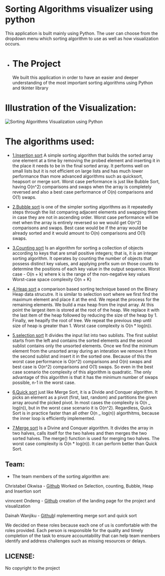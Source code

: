 # Sorting Algorithms visualizer using python

This application is built mainly using Python. The user can choose from the dropdown menu which sorting algorithm to use as well as how visualization occurs.

- # The Project
  We built this application in order to have an easier and deeper understanding of the most important sorting algorithms using Python and tkinter library
  
 # Illustration of the Visualization:
 ![Sorting Algorithms Visualization using Python](https://user-images.githubusercontent.com/99495858/206155512-79d3ccd0-478e-4a3f-830c-4816e29e479a.gif)

# The algorithms used:

- [1.Insertion sort](https://github.com/Vincent-ondeng/Sorting_Visualizer/blob/main/algorithms/Sorting_Visualizer/algorithms/insertionSort.py)
  A simple sorting algorithm that builds the sorted array one element at a time by removing the probed element and inserting it in the place it needs to be in the final sorted array. It performs well on small lists but it is not efficient on large lists and has much lower performance than more advanced algorithms such as quicksort, heapsort or merge sort. Worst case performance is just like Bubble Sort, having O(n^2) comparisons and swaps when the array is completely reversed and also a best case performance of O(n) comparisons and O(1) swaps.

- [2.Bubble sort](https://github.com/Vincent-ondeng/Sorting_Visualizer/blob/main/algorithms/Sorting_Visualizer/algorithms/bubbleSort.py)
  is one of the simpler sorting algorithms as it repeatedly steps through the list comparing adjacent elements and swapping them in case they are not in ascending order. Worst case performance will be met when the array is entirely reversed so we would get O(n^2) comparisons and swaps. Best case would be if the array would be already sorted and it would amount to O(n) comparisons and O(1) swaps.
- [3.Counting sort](https://github.com/Vincent-ondeng/Sorting_Visualizer/blob/main/algorithms/Sorting_Visualizer/algorithms/countingSort.py)
  Is an algorithm for sorting a collection of objects according to keys that are small positive integers; that is, it is an integer sorting algorithm. It operates by counting the number of objects that possess distinct key values, and applying prefix sum on those counts to determine the positions of each key value in the output sequence.
  Worst case - O(n + k) where k is the range of the non-negative key values
  Worst-case space complexity O(n + K)
- [4.Heap sort](https://github.com/Vincent-ondeng/Sorting_Visualizer/blob/main/algorithms/Sorting_Visualizer/algorithms/heapSort.py)
  a comparison based sorting technique based on the Binary Heap data strucutre. It is similar to selection sort where we first find the maximum element and place it at the end. We repeat the process for the remaining elements. We build a max heap from the input array. At this point the largest item is stored at the root of the heap. We replace it with the last item of the heap followed by reducing the size of the heap by 1. Finally, we heapify the root of tree. We repeat the previous step until size of heap is greater than 1. Worst case complexity is O(n \* log(n)).
- [5.selection sort](https://github.com/Vincent-ondeng/Sorting_Visualizer/blob/main/algorithms/Sorting_Visualizer/algorithms/selectionSort.py)
  It divides the input list into two sublists. The first sublist starts from the left and contains the sorted elements and the second sublist contains only the unsorted elements. Once we find the minimum element from the unsorted array during an interation we remove it from the second sublist and insert it in the sorted one. Because of this the worst case performance is O(n^2) comparisons and O(n) swaps and best case is O(n^2) comparisons and O(1) swaps. So even in the best case scenario the complexity of this algorithm is quadratic. The only advantage of this algorithm is that it has the minimum number of swaps possible, n-1 in the worst case.
- [6.Quick sort](https://github.com/Vincent-ondeng/Sorting_Visualizer/blob/main/algorithms/Sorting_Visualizer/algorithms/quickSort.py)
  just like Merge Sort, it is a Divide and Conquer algorithm. It picks an element as a pivot (first, last, random) and partitions the given array around the picked pivot. In most cases the complexity is O(n _ log(n)), but in the worst case scenario it is O(n^2). Regardless, Quick Sort is in practice faster than all other O(n _ log(n)) algorthitms, because the inner loop is efficiently implemented.
- [7.Merge sort](https://github.com/Vincent-ondeng/Sorting_Visualizer/blob/main/algorithms/Sorting_Visualizer/algorithms/mergeSort.py)
  Is a Divine and Conquer algorithm. It divides the array in two halves, calls itself for the two halves and then merges the two sorted halves. The merge() function is used for merging two halves. The worst case complexity is O(n \* log(n)). It can perform better than Quick Sort.

## Team:

- The team members of the sorting algorithm are:

Christabel Okwisa - [Github](https://github.com/chrisokwisa/Sorting_Visualizer.git)
Worked on Selection, counting, Bubble, Heap and Insertion sort

vinncent Ondeng - [Github](https://github.com/Vincent-ondeng)
creation of the landing page for the project and visualization

Dainah Wanjiku - [Github](https://github.com/dainahwanjiku)I
mplementing merge sort and quick sort

We decided on these roles because each one of us is comfortable with the roles provided.
Each person is responsible for the quality and timely completion of the task to ensure accountability that can help team members identify and address challenges such as missing resources or delays.

## LICENSE:

No copyright to the project
